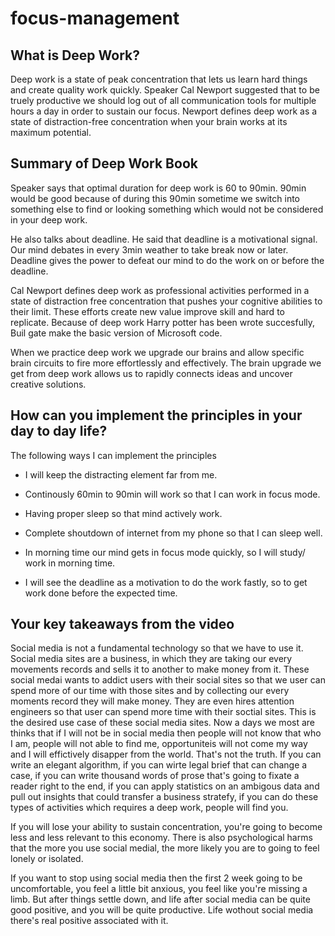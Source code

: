 # focus-management

## What is Deep Work?

Deep work is a state of peak concentration that lets us learn hard things and create quality work quickly.
Speaker Cal Newport suggested that to be truely productive we should log out of all communication tools for multiple hours a day in order to sustain our focus. Newport defines deep work as a state of distraction-free concentration when your brain works at its maximum potential.

## Summary of Deep Work Book

Speaker says that optimal duration for deep work is 60 to 90min. 90min would be good because of during this 90min sometime we switch into something else to find or looking something which would not be considered in your deep work.

He also talks about deadline. He said that deadline is a motivational signal. Our mind debates in every 3min weather to take break now or later. Deadline gives the power to defeat our mind to do the work on or before the deadline.

Cal Newport defines deep work as professional activities performed in a state of distraction free concentration that pushes your cognitive abilities to their limit. These efforts create new value improve skill and hard to replicate. Because of deep work Harry potter has been wrote succesfully, Buil gate make the basic version of Microsoft code.

When we practice deep work we upgrade our brains and allow specific brain circuits to fire more effortlessly and effectively. The brain upgrade we get from deep work allows us to rapidly connects ideas and uncover creative solutions.

## How can you implement the principles in your day to day life?

The following ways I can implement the principles

* I will keep the distracting element far from me.

* Continously 60min to 90min will work so that I can work in focus mode.

* Having proper sleep so that mind actively work.

* Complete shoutdown of internet from my phone so that I can sleep well.

* In morning time our mind gets in focus mode quickly, so I will study/ work in morning time.

* I will see the deadline as a motivation to do the work fastly, so to get work done before the expected time.

## Your key takeaways from the video

Social media is not a fundamental technology so that we have to use it. Social media sites are a business, in which they are taking our every movements records and sells it to another to make money from it. These social medai wants to addict users with their social sites so that we user can spend more of our time with those sites and by collecting our every moments record they will make money. They are even hires attention engineers so that user can spend more time with their soctial sites. This is the desired use case of these social media sites.
Now a days we most are thinks that if I will not be in social media then people will not know that who I am, people will not able to find me, opportuniteis will not come my way and I will effictively disapper from the world. That's not the truth. If you can write an elegant algorithm, if you can wirte legal brief that can change a case, if you can write thousand words of prose that's going to fixate a reader right to the end, if you can apply statistics on an ambigous data and pull out insights that could transfer a business stratefy, if you can do these types of activities which requires a deep work, people will find you.

If you will lose your ability to sustain concentration, you're going to become less and less relevant to this economy. There is also psychological harms that the more you use social medial, the more likely you are to going to feel lonely or isolated.

If you want to stop using social media then the first 2 week going to be uncomfortable, you feel a little bit anxious, you feel like you're missing a limb. But after things settle down, and life after social media can be quite good positive, and you will be quite productive. Life wothout social media there's real positive associated with it.

